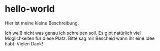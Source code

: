 # hello-world

Hier ist meine kleine Beschreibung.

Ich weiß nicht was genau ich schreiben soll. Es gibt natürlich viel Möglichkeiten für diese Platz. 
Bitte sag mir Bescheid wann ihr eine Idee habt. Vielen Dank!
